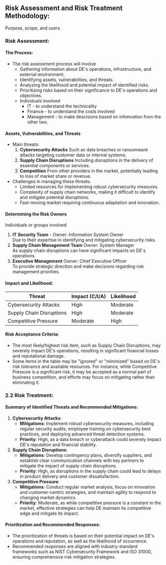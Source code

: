 ## Risk Assessment and Risk Treatment Methodology:

Purpose, scope, and users

### Risk Assessment:

#### The Process:
- The risk assessment process will involve
  - Gathering information about DE's operations, infrastructure, and external environment.
  - Identifying assets, vulnerabilities, and threats.
  - Analyzing the likelihood and potential impact of identified risks.
  - Prioritizing risks based on their significance to DE's operations and objectives.
  - Individuals involved
    - IT - to understand the technicality
    - Finance - to understand the costs involved
    - Management - to make descisions based on infomration from the other two.

#### Assets, Vulnerabilities, and Threats
- Main threats:
  1. **Cybersecurity Attacks**
     Such as data breaches or ransomware attacks targeting customer data or internal systems.
  2. **Supply Chain Disruptions**
     Including disruptions in the delivery of essential components or services.
  3. **Competition**
     From other providers in the market, potentially leading to loss of market share or revenue.
- Challenges in managing these threats:
  - Limited resources for implementing robust cybersecurity measures.
  - Complexity of supply chain networks, making it difficult to identify and mitigate potential disruptions.
  - Fast-moving market requiring continuous adaptation and innovation.

#### Determining the Risk Owners

Individuals or groups involved  
  1. **IT Security Team** - Owner: Information System Owner  
     Due to their expertise in identifying and mitigating cybersecurity risks.
  2. **Supply Chain Management Team** Owner: System Manager  
     As supply chain disruptions can have significant impacts on DE's operations.
  3. **Executive Management** Owner: Chief Executive Officer  
     To provide strategic direction and make decisions regarding risk management priorities.

#### Impact and Likelihood:
| Threat                 | Impact (C/I/A) | Likelihood |
|------------------------|----------------------|----------------------|
| Cybersecurity Attacks  | High              | Moderate         |
| Supply Chain Disruptions | High             | Moderate          |
| Competitive Pressure   | Moderate          | High             |

#### Risk Acceptance Criteria:
- The most likely/highest risk item, such as Supply Chain Disruptions, may severely impact DE's operations, resulting in significant financial losses and reputational damage.
- Some items in the table may be "ignored" or "minimized" based on DE's risk tolerance and available resources. For instance, while Competitive Pressure is a significant risk, it may be accepted as a normal part of business competition, and efforts may focus on mitigating rather than eliminating it.

### 2.2 Risk Treatment:

#### Summary of Identified Threats and Recommended Mitigations:
1. **Cybersecurity Attacks**:
   - **Mitigations**: Implement robust cybersecurity measures, including regular security audits, employee training on cybersecurity best practices, and deploying advanced threat detection systems.
   - **Priority**: High, as a data breach or cyberattack could severely impact DE's reputation and financial stability.
2. **Supply Chain Disruptions**:
   - **Mitigations**: Develop contingency plans, diversify suppliers, and establish clear communication channels with key partners to mitigate the impact of supply chain disruptions.
   - **Priority**: High, as disruptions in the supply chain could lead to delays in product delivery and customer dissatisfaction.
3. **Competitive Pressure**:
   - **Mitigations**: Conduct regular market analysis, focus on innovation and customer-centric strategies, and maintain agility to respond to changing market dynamics.
   - **Priority**: Moderate, as while competitive pressure is a constant in the market, effective strategies can help DE maintain its competitive edge and mitigate its impact.

#### Prioritization and Recommended Responses:
- The prioritization of threats is based on their potential impact on DE's operations and reputation, as well as the likelihood of occurrence.
- Recommended responses are aligned with industry-standard frameworks such as NIST Cybersecurity Framework and ISO 31000, ensuring comprehensive risk mitigation strategies.

